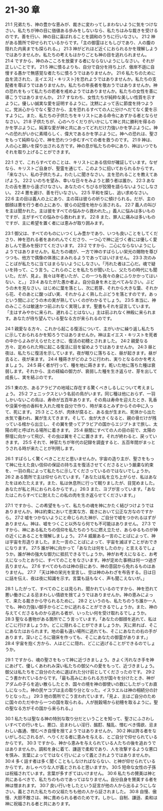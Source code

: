 # 21-30 章

21:1 兄弟たち、神の豊かな恵みが、裁きに変わってしまわないように気をつけなさい。私たちが神の目に価値ある歩みをしないなら、私たちはみな裁きを受けるのです。善を行い、神の目に喜ばれることを調和のうちに行いなさい。
21:2 神がある箇所で仰せられているからです。「主の御霊はともしびであり、人の腹の隠れた内奥までも探られる。」
21:3 神がどれほど近くにおられるかを理解しようではありませんか。私たちの考えもはかりごとも神の目を逃れられません。
21:4 ですから、神のみこころを放棄する者にならないようにしなさい。それが正しいことです。
21:5 神に憤るよりも、自分で自分を持ち上げ、傲岸不遜に自慢する愚かで無感覚な者たちに憤ろうではありませんか。
21:6 私たちのために血を流された、主イエス[・キリスト]を恐れようではありませんか。私たちの支配者を尊ぼうではありませんか。私たちの年長者を敬おうではありませんか。神の恐れをもって私たちの若者を戒めようではありませんか。私たちの女性を善に導こうではありませんか。
21:7 すなわち、女性たちが純粋な美しい性質を示すように。優しい誠実な愛を証明するように。沈黙によって舌に節度を持つように。党派心からでなく聖さから、主を恐れるすべての人に分けへだてなく愛を示すように。また、私たちの子供たちをキリストにある命令にあずかる者とならせなさい。
21:8 子供たちが、心のへりくだりがいかにして神と共に勝利を得るのかを学ぶように。純潔な愛が神と共にあってどれだけ力強いかを学ぶように。神への恐れがいかに素晴らしく、偉大であるかを学ぶように。神への恐れは、聖さをもって純粋な心で、神を恐れつつ歩むすべての者を救うのです。
21:9 神は、人の心と願いを探り出される方です。神の息が私たちの中にあり、神はいつでもそれを取り上げることができます。

22:1 さて、これらすべてのことは、キリストにある信仰が確証しています。なぜなら、キリストご自身が、聖霊を通じて、このように招いておられるからです。「来なさい、私の子供たちよ。わたしに聞きなさい。主を恐れることを教えてあげよう。
22:2 いのちを望み、幸いな日々をみようと願う者は誰か。
22:3 あなたの舌を悪から遠ざけなさい。あなたのくちびるが狡猾を語らないようにしなさい。
22:4 悪を避け、善を行いなさい。
22:5 平和を探し、追い求めなさい。
22:6 主の目は義人の上にあり、主の耳は彼らの祈りに傾けられる。だが、主の御顔は悪を行う者の上にあり、彼らの記憶を地から消される。
22:7 義人の叫びを主は聞かれた。主は彼をすべての悩みから救われた。」義人に悩みは多いものですが、主がすべての悩みから救われます。
22:8 また、罪人に痛みは多いものですが、主に希望を置く者には恵みが取り囲みます。

23:1 御父は、すべてのものにいつくしみ豊かであり、いつも良いことをしてくださり、神を恐れる者をあわれんでくださり、一つ心で神に近づく者には優しく愛おしんで恵みを授けてくださいます。
23:2 ですから、二心にならないようにしようではありませんか。私たちの魂が、一方で神のすばらしい栄光の賜物を尊びつつも、他方で偶像の体液にまみれるようであってはいけません。
23:3 次のみことばが私たちに当てはまらないようにしなさい。「汚れた者は二心だ。魂で疑いを持って、こう言う。これらのことを私たちが聞いたし、父たちの時代にも聞いた。だが、見よ。我々は年老いたが、この一つも我々の身にふりかかってはいない、と。」
23:4 あなたがた愚か者よ。自分自身を木と比べてみなさい。ぶどうの木を見なさい。はじめに葉を落とし、次に若芽、それから大きな葉、それから花、そのあとに酸っぱい実、それからよく熟したぶどうを落とすのです。あっという間にぶどうの木の実が熟していくのがわかるでしょう。
23:5 本当に、神のみこころは敏速かつ前ぶれなく実現します。聖書もそれを証言しています。「主はすみやかに来られ、遅れることはない。」主は前ぶれなく神殿に来られます。あなたが待ち望んでいる聖なる方が来られるのです。

24:1 親愛なる方々、これから起こる復活について、主がいかに繰り返し私たちに示しておられるかを知ろうではありませんか。神は主イエス・キリストを死者の中からよみがえらせたときに、復活の初穂とされました。
24:2 親愛なる方々、定められた時に起こる復活に目を留めようではありませんか。
24:3 昼と夜は、私たちに復活を示しています。夜が眠りに落ちると、昼が起きます。昼が去ると、夜が来ます。
24:4 種蒔きがどのように行われ、実りとなるのかを考えましょう。
24:5 蒔く者が行って、種を地に蒔きます。乾いた地に落ちた種は衰弱します。それから、主の経綸の御力が、衰弱した種を生き返らせ、芽を出して成長し、実を結ぶのです。

25:1 東の方、あるアラビアの地域に存在する驚くべきしるしについて考えましょう。
25:2 フェニックスという名前の鳥がいます。同じ種は他におらず、一羽しかいないこの鳥は、寿命が五百年あります。その鳥は寿命を迎えたとき、乳香や没薬や他の香料を入れた棺を自分で作り、時が来るとみずからその中に入って、死にます。
25:3 ところが、肉体が腐ると、ある虫が生まれ、死体から出た水気で養われ、翼が生えてきます。そして、虫が大きくなると、親の骨だけが残っている棺から出立し、その翼を使ってアラビアの国からエジプトまで旅し、太陽の町と呼ばれる場所に着きます。
25:4 昼間にすべての人の目の前で、太陽の祭壇に向かって飛び、その虫は翼をそこに置きます。それが終わると、戻っていきます。
25:5 それで、神官たちが年代の記録を調査すると、五百年間がまっとうされる時が来たことが判明します。

26:1 すばらしく驚くべきことだと思いませんか。宇宙の造り主が、聖さをもって神に仕えた良い信仰の保証の持ち主を復活させてくださるという厳粛な約束を、一羽の鳥によって私たちに示してくださっているのではないでしょうか。
26:2 ある箇所で主は仰せられています。「あなたは私を立ち上がらせ、私はあなたをほめたたえます。また、私は休息所に行って眠りましたが、目覚めました。あなたが私と共におられるからです。」
26:3 また、ヨブが言っています。「あなたはこれらすべてに耐えたこの私の肉を生き返らせてくださいます。」

27:1 ですから、この希望をもって、私たちの魂を神にかたく結びつけようではありませんか。神は約束において忠実な方、裁きにおいて公正な方なのですから。
27:2 嘘をつかないようにと命じられた神が、ご自分で嘘をつかれるはずがありません。神は、嘘をつくこと以外なら何でも不可能はありません。
27:3 ですから、神にある私たちの信仰を私たちのうちに燃え立たせ、あらゆるものが神の近くにあることを理解しましょう。
27:4 威厳ある一言のことばによって、神は宇宙を形造りました。また一言のことばによって、宇宙を滅ぼすことがおできになります。
27:5 誰が神に向かって「あなたは何をしたのか」と言えるでしょうか。誰が神の強大な御力に抵抗できるでしょうか。神がお考えになると、お考えになったとおりに、すべてのことをなさいます。神が定めた事柄は何一つ過ぎ去りません。
27:6 すべてのものは神の目にあり、神の意図から免れるものはありません。
27:7 「天は神の栄光を宣言し、空は神のみわざを布告する。日は日に話を伝え、夜は夜に知識を示す。言葉も話もなく、声も聞こえないが。」

28:1 したがって、すべてのことは見られ、聞かれているのですから、神を恐れて悪い働きによる忌まわしい情欲を捨てようではありませんか。神の恵みによって、来たる裁きから守られるために。
28:2 というのも、私たちのうち誰か一人でも、神の力強い御手からどこかに逃れることができるでしょうか。また、神の与えてくださるものから逃れる者が、いったい何を受け取れるでしょうか。
28:3 聖なる書物がある箇所でこう言っています。「あなたの御顔を逃れて、私はどこに行けましょうか。どこに隠れることができましょうか。天に昇れば、そこにあなたはおられます。地の最も遠い場所に逃れても、そこにあなたの右の手があります。深いところに寝床を作っても、そこにあなたの御霊があります。」
28:4 宇宙を抱く方から、人はどこに隠れ、どこに逃げることができるのでしょうか。

29:1 ですから、魂の聖さをもって神に近づきましょう。きよく汚れなき手を神にあげて、優しくあわれみ深い私たちの御父への愛をもって、近づきましょう。御父は私たちをご自分のために選ばれた分け前としてくださったのです。
29:2 こう書かれているからです。「最も高みにおられる方が国々を分けたとき、神がアダムの子らを追い散らしたとき、国々の境を神の御使いの数にしたがってお直しになった。神の民ヤコブは主の取り分となった。イスラエルは神の相続分の計りとなった。」
29:3 他の箇所でこう言われています。「見よ、主はご自分のために国々のただ中から一つの国を取られる。人が脱穀場から初穂を取るように。聖の聖なる方がその国から来られる。」

30:1 私たちは聖なる神の特別な取り分だということを知って、聖さにふさわしいすべての行いをし、悪口、忌まわしい淫行、酩酊、騒乱、憎むべき情欲、忌まわしい姦通、憎むべき自慢を捨てようではありませんか。
30:2 神は誇る者をないがしろにされるが、へりくだる者に恵みを与える、とご自分で仰せられているからです。
30:3 ですから、神から恵みを与えられている人たちの後を追おうではありませんか。調和を身に着て、謙遜で柔和であり、人を攻撃するような悪口を慎み、言葉によってではなく行いによって義とされようではありませんか。
30:4 多く話す者は多く聞くこともしなければならない、と神が仰せられているからです。おしゃべりな人が義とされると思いますか。
30:5 短命な女性の子孫は祝福されています。言葉が多すぎてはいけません。
30:6 私たちの賛美は神と共にあるべきで、私たちのものであってはなりません。自分自身を賛美する者を神は憎まれます。
30:7 良い行いをしたという証言が他の人から出るようにしなさい。義とされた私たちの父祖たちも他の人から証されました。
30:8 自慢、傲慢、大胆不敵さは、神に責められる者のためです。しかし、自制、謙遜、柔和は神に祝福される者と共にあります。

